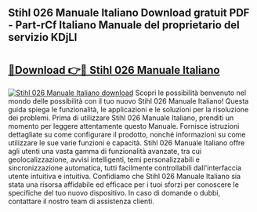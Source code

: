 ## Stihl 026 Manuale Italiano Download gratuit PDF - Part-rCf Italiano Manuale del proprietario del servizio KDjLl

# <h2><a href="http://dfgk95.blite.top/?on=Stihl+026+Manuale+Italiano">🔗Download 👉🔴 Stihl 026 Manuale Italiano</a></h2>

[![Stihl 026 Manuale Italiano download](https://i.imgur.com/lujVjoI.png)](http://dfgk95.blite.top/?on=Stihl+026+Manuale+Italiano)
Scopri le possibilità benvenuto nel mondo delle possibilità con il tuo nuovo Stihl 026 Manuale Italiano! Questa guida spiega le funzionalità, le applicazioni e le soluzioni per la risoluzione dei problemi. Prima di utilizzare Stihl 026 Manuale Italiano, prenditi un momento per leggere attentamente questo Manuale. Fornisce istruzioni dettagliate su come configurare il prodotto, nonché informazioni su come utilizzare le sue varie funzioni e capacità. Stihl 026 Manuale Italiano offre agli utenti una vasta gamma di funzionalità avanzate, tra cui geolocalizzazione, avvisi intelligenti, temi personalizzabili e sincronizzazione automatica, tutti facilmente controllabili dall'interfaccia utente intuitiva e intuitiva. Confidiamo che Stihl 026 Manuale Italiano sia stata una risorsa affidabile ed efficace per i tuoi sforzi per conoscere le specifiche del tuo nuovo dispositivo. In caso di domande o dubbi, contattare il nostro team di assistenza clienti.
